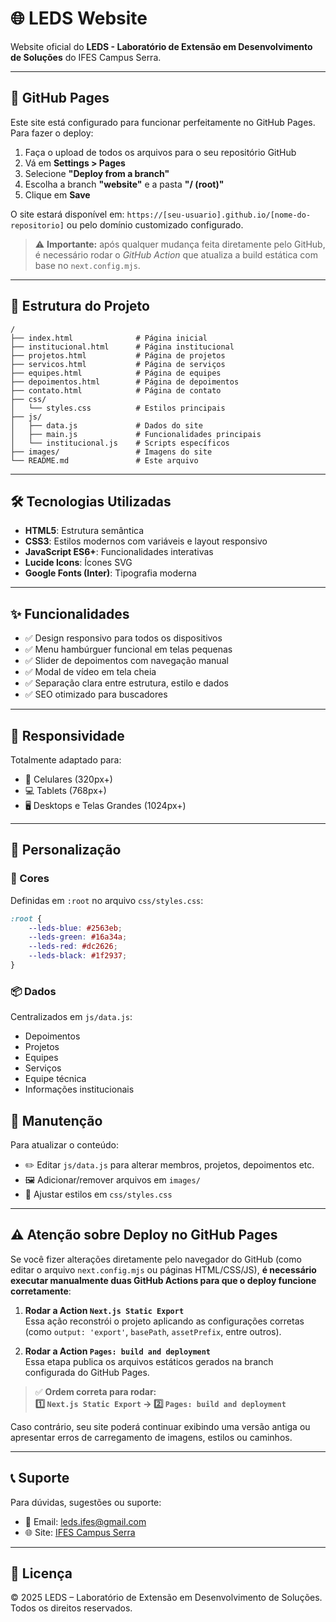 
# 🌐 LEDS Website

Website oficial do **LEDS - Laboratório de Extensão em Desenvolvimento de Soluções** do IFES Campus Serra.

---

## 🚀 GitHub Pages

Este site está configurado para funcionar perfeitamente no GitHub Pages. Para fazer o deploy:

1. Faça o upload de todos os arquivos para o seu repositório GitHub
2. Vá em **Settings > Pages**
3. Selecione **"Deploy from a branch"**
4. Escolha a branch **"website"** e a pasta **"/ (root)"**
5. Clique em **Save**

O site estará disponível em: `https://[seu-usuario].github.io/[nome-do-repositorio]` ou pelo domínio customizado configurado.

> ⚠️ **Importante:** após qualquer mudança feita diretamente pelo GitHub, é necessário rodar o _GitHub Action_ que atualiza a build estática com base no `next.config.mjs`.

---

## 📁 Estrutura do Projeto

```
/
├── index.html              # Página inicial
├── institucional.html      # Página institucional
├── projetos.html           # Página de projetos
├── servicos.html           # Página de serviços
├── equipes.html            # Página de equipes
├── depoimentos.html        # Página de depoimentos
├── contato.html            # Página de contato
├── css/
│   └── styles.css          # Estilos principais
├── js/
│   ├── data.js             # Dados do site
│   ├── main.js             # Funcionalidades principais
│   └── institucional.js    # Scripts específicos
├── images/                 # Imagens do site
└── README.md               # Este arquivo
```

---

## 🛠️ Tecnologias Utilizadas

- **HTML5**: Estrutura semântica
- **CSS3**: Estilos modernos com variáveis e layout responsivo
- **JavaScript ES6+**: Funcionalidades interativas
- **Lucide Icons**: Ícones SVG
- **Google Fonts (Inter)**: Tipografia moderna

---

## ✨ Funcionalidades

- ✅ Design responsivo para todos os dispositivos
- ✅ Menu hambúrguer funcional em telas pequenas
- ✅ Slider de depoimentos com navegação manual
- ✅ Modal de vídeo em tela cheia
- ✅ Separação clara entre estrutura, estilo e dados
- ✅ SEO otimizado para buscadores

---

## 📱 Responsividade

Totalmente adaptado para:

- 📱 Celulares (320px+)
- 💻 Tablets (768px+)
- 🖥️ Desktops e Telas Grandes (1024px+)

---

## 🎨 Personalização

### 🎨 Cores

Definidas em `:root` no arquivo `css/styles.css`:

```css
:root {
    --leds-blue: #2563eb;
    --leds-green: #16a34a;
    --leds-red: #dc2626;
    --leds-black: #1f2937;
}
```

### 📦 Dados

Centralizados em `js/data.js`:

- Depoimentos
- Projetos
- Equipes
- Serviços
- Equipe técnica
- Informações institucionais


## 🔧 Manutenção

Para atualizar o conteúdo:

- ✏️ Editar `js/data.js` para alterar membros, projetos, depoimentos etc.
- 🖼️ Adicionar/remover arquivos em `images/`
- 🎨 Ajustar estilos em `css/styles.css`

---

## ⚠️ Atenção sobre Deploy no GitHub Pages

Se você fizer alterações diretamente pelo navegador do GitHub (como editar o arquivo `next.config.mjs` ou páginas HTML/CSS/JS), **é necessário executar manualmente duas GitHub Actions para que o deploy funcione corretamente**:

1. **Rodar a Action `Next.js Static Export`**  
   Essa ação reconstrói o projeto aplicando as configurações corretas (como `output: 'export'`, `basePath`, `assetPrefix`, entre outros).

2. **Rodar a Action `Pages: build and deployment`**  
   Essa etapa publica os arquivos estáticos gerados na branch configurada do GitHub Pages.

> ✅ **Ordem correta para rodar:**  
> **1️⃣ `Next.js Static Export` → 2️⃣ `Pages: build and deployment`**

Caso contrário, seu site poderá continuar exibindo uma versão antiga ou apresentar erros de carregamento de imagens, estilos ou caminhos.

---

## 📞 Suporte

Para dúvidas, sugestões ou suporte:

- 📧 Email: [leds.ifes@gmail.com](mailto:leds.ifes@gmail.com)
- 🌐 Site: [IFES Campus Serra](https://serra.ifes.edu.br/)

---

## 📄 Licença

© 2025 LEDS – Laboratório de Extensão em Desenvolvimento de Soluções. Todos os direitos reservados.
